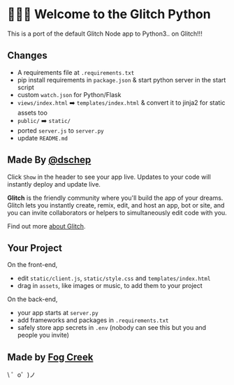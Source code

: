 🐍🐍🐍 Welcome to the Glitch Python
==================================

This is a port of the default Glitch Node app to Python3.. on Glitch!!!

Changes
-------
- A requirements file at `.requirements.txt`
- pip install requirements in `package.json` & start python server in the start script
- custom `watch.json` for Python/Flask
- `views/index.html` ➡️ `templates/index.html` & convert it to jinja2 for static assets too
- `public/` ➡️ `static/`
- ported `server.js` to `server.py`
- update `README.md`

Made By [@dschep](https://glitch.com/@dschep)
----------------------

Click `Show` in the header to see your app live. Updates to your code will instantly deploy and update live.

**Glitch** is the friendly community where you'll build the app of your dreams. Glitch lets you instantly create, remix, edit, and host an app, bot or site, and you can invite collaborators or helpers to simultaneously edit code with you.

Find out more [about Glitch](https://glitch.com/about).


Your Project
------------

On the front-end,
- edit `static/client.js`, `static/style.css` and `templates/index.html`
- drag in `assets`, like images or music, to add them to your project

On the back-end,
- your app starts at `server.py`
- add frameworks and packages in `.requirements.txt`
- safely store app secrets in `.env` (nobody can see this but you and people you invite)


Made by [Fog Creek](https://fogcreek.com/)
-------------------

\ ゜o゜)ノ


